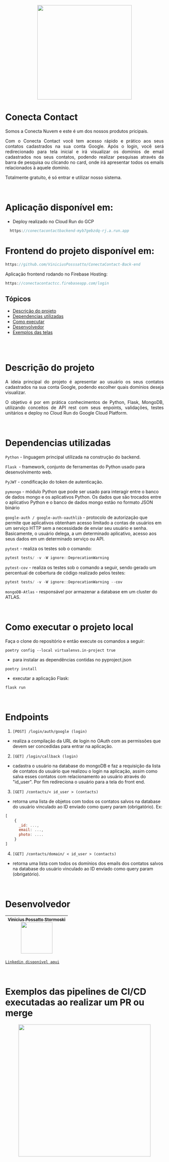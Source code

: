 <p align="center">
  <img src="https://user-images.githubusercontent.com/101053966/204116071-f42933b9-bf07-4705-86ce-6a65f8e27d5b.png" width="300" />
</p>

# Conecta Contact

<p align="justify">Somos a Conecta Nuvem e este é um dos nossos produtos pricipais.</p>
<p align="justify">Com o Conecta Contact você tem acesso rápido e prático aos seus contatos cadastrados na sua conta Google. Após o login, você será redirecionado para tela inicial e irá visualizar os domínios de email cadastrados nos seus contatos, podendo realizar pesquisas através da barra de pesquisa ou clicando no card, onde irá apresentar todos os emails relacionados à aquele domínio.</p>
<p align="justify">Totalmente gratuito, é só entrar e utilizar nosso sistema.</p>
</br>

# Aplicação disponível em:

- Deploy realizado no Cloud Run do GCP

```js
  https://conectacontactbackend-myb7gebzdq-rj.a.run.app
```

# Frontend do projeto disponível em:

```js
https://github.com/ViniciusPosssatto/ConectaContact-Back-end
```
Aplicação frontend rodando no Firebase Hosting:

```js
https://conectacontactcc.firebaseapp.com/login
```


## Tópicos

- [Descrição do projeto](#descrição-do-projeto)
- [Dependencias utilizadas](#dependencias-utilizadas)
- [Como executar](#como-executar-o-projeto-local)
- [Desenvolvedor](#desenvolvedor)
- [Exemplos das telas](#exemplos-das-telas)

</br>
</br>

# Descrição do projeto

<p align="justify">A ideia principal do projeto é apresentar ao usuário os seus contatos cadastrados na sua conta Google, podendo escolher quais domínios deseja visualizar.</p>
<p align="justify">O objetivo é por em prática conhecimentos de Python, Flask, MongoDB, utilizando conceitos de API rest com seus enpoints, validações, testes unitários e deploy no Cloud Run do Google Cloud Platform.</p>

</br>

# Dependencias utilizadas

 `Python` - linguagem principal utilizada na construção do backend.

 `Flask `- framework, conjunto de ferramentas do Python usado para desenvolvimento web.

 `PyJWT` - condificação do token de autenticação.

 `pymongo` - módulo Python que pode ser usado para interagir entre o banco de dados mongo e os aplicativos Python. Os dados que são trocados entre o aplicativo Python e o banco de dados mongo estão no formato JSON binário

 `google-auth / google-auth-oauthlib` - protocolo de autorização que permite que aplicativos obtenham acesso limitado a contas de usuários em um serviço HTTP sem a necessidade de enviar seu usuário e senha. Basicamente, o usuário delega, a um determinado aplicativo, acesso aos seus dados em um determinado serviço ou API.

 `pytest` - realiza os testes sob o comando: 

 ```js
 pytest tests/ -v -W ignore::DeprecationWarning
 ```

 `pytest-cov` - realiza os testes sob o comando a seguir, sendo gerado um percentual de cobertura de código realizado pelos testes:

 ```js
 pytest tests/ -v -W ignore::DeprecationWarning --cov  
 ```

 `mongoDB-Atlas` - responsável por armazenar a database em um cluster do ATLAS.


</br>

# Como executar o projeto local
<p align="justify">Faça o clone do repositório e então execute os comandos a seguir:</p>

```
poetry config --local virtualenvs.in-project true
```
- para instalar as dependências contidas no pyproject.json

```
poetry install
```
- executar a aplicação Flask:
```
flask run
```

</br>

# Endpoints

1. `[POST] /login/auth/google (login)`

 - realiza a compilação da URL de login no OAuth com as permissões que devem ser concedidas para entrar na aplicação.

2. `[GET] /login/callback (login)`

- cadastra o usuário na database do mongoDB e faz a requisição da lista de contatos do usuário que realizou o login na aplicação, assim como salva esses contatos com relacionamento ao usuário através do "id_user".
Por fim redireciona o usuário para a tela do front end.


3. `[GET] /contacts/< id_user > (contacts)`

- retorna uma lista de objetos com todos os contatos salvos na database do usuário vinculado ao ID enviado como query param (obrigatório).
Ex:

```js 
[
    {
      _id: ...,
      email: ...,
      photo: ....
    }
]
```

4. ` [GET] /contacts/domain/ < id_user > (contacts) `

-  retorna uma lista com todos os domínios dos emails dos contatos salvos na database do usuário vinculado ao ID enviado como query param (obrigatório).


</br>

# Desenvolvedor

| [<sub>Vinicius Possatto Stormoski</sub><br><img src="https://avatars.githubusercontent.com/u/101053966?v=4" width=100><br>](https://github.com/ViniciusPosssatto)
| :---: | 

[`Linkedin disponível aqui`](https://www.linkedin.com/in/vinicius-possatto-stormoski-3696a922b/)

</br>

# Exemplos das pipelines de CI/CD executadas ao realizar um PR ou merge

<p align="center">
  <img src="https://user-images.githubusercontent.com/101053966/204183270-58b675a4-c8a1-4b82-ac32-751201e64b3a.png" width="420" />

</p>